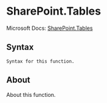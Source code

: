 ---
---

# SharePoint.Tables

Microsoft Docs: [SharePoint.Tables](https://docs.microsoft.com/en-us/powerquery-m/sharepoint-tables)

## Syntax

```powerquery-m
Syntax for this function.
```

## About

About this function.

